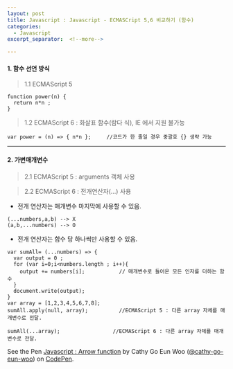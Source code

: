 ```yaml
---
layout: post
title: Javascript : Javascript - ECMASCript 5,6 비교하기 (함수)
categories:
  - Javascript
excerpt_separator:  <!--more-->

---
```


#### 1. 함수 선언 방식

> 1.1 ECMAScript 5

```
function power(n) {
  return n*n ;
}
```

> 1.2 ECMAScript 6 : 화살표 함수(람다 식), IE 에서 지원 불가능

```
var power = (n) => { n*n }; 	//코드가 한 줄일 경우 중괄호 {} 생략 가능
```

---

#### 2. 가변매개변수

> 2.1 ECMAScript 5 : arguments 객체 사용

> 2.2 ECMAScript 6 : 전개연산자(...) 사용

- 전개 연산자는 매개변수 마지막에 사용할 수 있음.

```
(...numbers,a,b) --> X
(a,b,...numbers) --> O
```

- 전개 연산자는 함수 당 하나씩만 사용할 수 있음.

```
var sumAll= (...numbers) => {
  var output = 0 ;
  for (var i=0;i<numbers.length ; i++){
    output += numbers[i];			// 매개변수로 들어온 모든 인자를 더하는 함수
  }
  document.write(output);
}
var array = [1,2,3,4,5,6,7,8];
sumAll.apply(null, array);  		//ECMAScript 5 : 다른 array 자체를 매개변수로 전달.

sumAll(...array); 				  //ECMAScript 6 : 다른 array 자체를 매개변수로 전달.
```

<p data-height="541" data-theme-id="0" data-slug-hash="KBqqdj" data-default-tab="js" data-user="cathy-go-eun-woo" data-pen-title="Javascript : Arrow function" class="codepen">See the Pen <a href="https://codepen.io/cathy-go-eun-woo/pen/KBqqdj/">Javascript : Arrow function</a> by Cathy Go Eun Woo (<a href="https://codepen.io/cathy-go-eun-woo">@cathy-go-eun-woo</a>) on <a href="https://codepen.io">CodePen</a>.</p>
<script src="https://static.codepen.io/assets/embed/ei.js"> </script>
